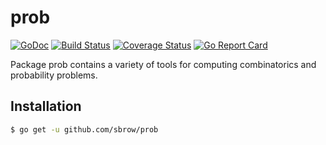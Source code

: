 # prob
[![GoDoc](https://godoc.org/github.com/sbrow/prob?status.svg)](https://godoc.org/github.com/sbrow/prob) [![Build Status](https://travis-ci.org/sbrow/prob.svg?branch=master)](https://travis-ci.org/sbrow/prob) [![Coverage Status](https://coveralls.io/repos/github/sbrow/prob/badge.svg?branch=master)](https://coveralls.io/github/sbrow/prob?branch=master) [![Go Report Card](https://goreportcard.com/badge/github.com/sbrow/prob)](https://goreportcard.com/report/github.com/sbrow/prob)

Package prob contains a variety of tools for computing combinatorics and
probability problems.

## Installation
```bash
$ go get -u github.com/sbrow/prob
```
